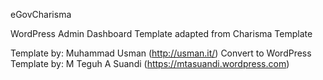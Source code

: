 eGovCharisma

WordPress Admin Dashboard Template adapted from Charisma Template

Template by: Muhammad Usman (http://usman.it/)
Convert to WordPress Template by: M Teguh A Suandi (https://mtasuandi.wordpress.com)
